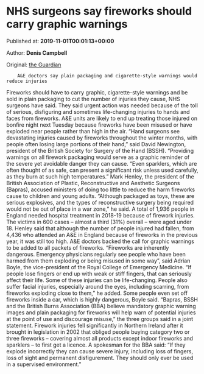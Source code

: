 
# NHS surgeons say fireworks should carry graphic warnings

Published at: **2019-11-01T00:01:13+00:00**

Author: **Denis Campbell**

Original: [the Guardian](https://www.theguardian.com/lifeandstyle/2019/nov/01/nhs-surgeons-say-fireworks-should-carry-graphic-warnings)


        A&E doctors say plain packaging and cigarette-style warnings would reduce injuries
      
Fireworks should have to carry graphic, cigarette-style warnings and be sold in plain packaging to cut the number of injuries they cause, NHS surgeons have said.
They said urgent action was needed because of the toll of serious, disfiguring and sometimes life-changing injuries to hands and faces from fireworks.
A&E units are likely to end up treating those injured on bonfire night next Tuesday because fireworks have been misused or have exploded near people rather than high in the air.
“Hand surgeons see devastating injuries caused by fireworks throughout the winter months, with people often losing large portions of their hand,” said David Newington, president of the British Society for Surgery of the Hand (BSSH). “Providing warnings on all firework packaging would serve as a graphic reminder of the severe yet avoidable danger they can cause.
“Even sparklers, which are often thought of as safe, can present a significant risk unless used carefully, as they burn at such high temperatures.”
Mark Henley, the president of the British Association of Plastic, Reconstructive and Aesthetic Surgeons (Bapras), accused ministers of doing too little to reduce the harm fireworks cause to children and young adults.
“Although packaged as toys, these are serious explosives, and the types of reconstructive surgery being required would not be out of place in a war zone,” he said.
A total of 1,936 people in England needed hospital treatment in 2018-19 because of firework injuries. The victims in 600 cases – almost a third (31%) overall – were aged under 18.
Henley said that although the number of people injured had fallen, from 4,436 who attended an A&E in England because of fireworks in the previous year, it was still too high.
A&E doctors backed the call for graphic warnings to be added to all packets of fireworks.
“Fireworks are inherently dangerous. Emergency physicians regularly see people who have been harmed from them exploding or being misused in some way”, said Adrian Boyle, the vice-president of the Royal College of Emergency Medicine.
“If people lose fingers or end up with weak or stiff fingers, that can seriously affect their life. Some of these injuries can be life-changing. People also suffer facial injuries, especially around the eyes, including scarring, from fireworks exploding close to them,” he added.
Some people even set off fireworks inside a car, which is highly dangerous, Boyle said.
“Bapras, BSSH and the British Burns Association (BBA) believe mandatory graphic warning images and plain packaging for fireworks will help warn of potential injuries at the point of use and discourage misuse,” the three groups said in a joint statement.
Firework injuries fell significantly in Northern Ireland after it brought in legislation in 2002 that obliged people buying category two or three fireworks – covering almost all products except indoor fireworks and sparklers – to first get a licence.
A spokesman for the BBA said: “If they explode incorrectly they can cause severe injury, including loss of fingers, loss of sight and permanent disfigurement. They should only ever be used in a supervised environment.”
